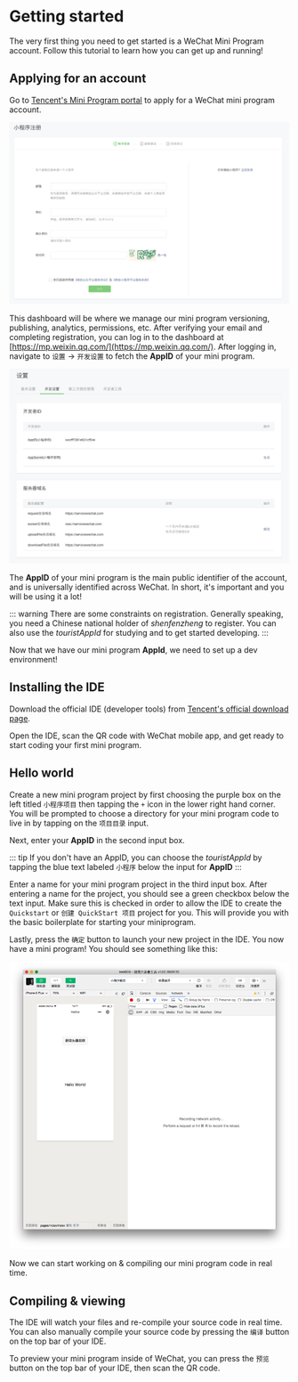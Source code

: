 # Getting started
The very first thing you need to get started is a WeChat Mini Program account. Follow this tutorial to learn how you can get up and running!

## Applying for an account
Go to [Tencent's Mini Program portal](https://mp.weixin.qq.com/wxopen/waregister?action=step1) to apply for a WeChat mini program account. 

![registering for a wechat mini program](./images/register.png)

This dashboard will be where we manage our mini program versioning, publishing, analytics, permissions, etc. After verifying your email and completing registration, you can log in to the dashboard at [https://mp.weixin.qq.com/](https://mp.weixin.qq.com/). After logging in, navigate to `设置` -> `开发设置` to fetch the **AppID** of your mini program.

![mini program dashboard settings](./images/setting.png)

The **AppID** of your mini program is the main public identifier of the account, and is universally identified across WeChat. In short, it's important and you will be using it a lot!

::: warning 
There are some constraints on registration. Generally speaking, you need a Chinese national holder of _shenfenzheng_ to register. You can also use the *touristAppId* for studying and to get started developing.
:::

Now that we have our mini program **AppId**, we need to set up a dev environment!

## Installing the IDE
Download the official IDE (developer tools) from [Tencent's official download page](https://mp.weixin.qq.com/debug/wxadoc/dev/devtools/download.html?t=2018712).

Open the IDE, scan the QR code with WeChat mobile app, and get ready to start coding your first mini program.

## Hello world
Create a new mini program project by first choosing the purple box on the left titled `小程序项目` then tapping the `+` icon in the lower right hand corner. You will be prompted to choose a directory for your mini program code to live in by tapping on the `项目目录` input. 

Next, enter your **AppID** in the second input box.

::: tip
If you don't have an AppID, you can choose the *touristAppId* by tapping the blue text labeled `小程序` below the input for **AppID**
:::

Enter a name for your mini program project in the third input box. After entering a name for the project, you should see a green checkbox below the text input. Make sure this is checked in order to allow the IDE to create the `Quickstart` or `创建 QuickStart 项目` project for you. This will provide you with the basic boilerplate for starting your miniprogram.

Lastly, press the `确定` button to launch your new project in the IDE. You now have a mini program! You should see something like this:

![first mini progam](./images/first-program.png)

Now we can start working on & compiling our mini program code in real time.

## Compiling & viewing
The IDE will watch your files and re-compile your source code in real time. You can also manually compile your source code by pressing the `编译` button on the top bar of your IDE. 

To preview your mini program inside of WeChat, you can press the `预览` button on the top bar of your IDE, then scan the QR code.

